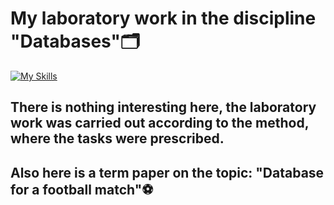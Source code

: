 # My laboratory work in the discipline "Databases"🗂
[![My Skills](https://skillicons.dev/icons?i=postgres)](https://skillicons.dev)

## There is nothing interesting here, the laboratory work was carried out according to the method, where the tasks were prescribed.

## Also here is a term paper on the topic: "Database for a football match"⚽️

